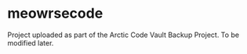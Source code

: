 # meowrsecode 
Project uploaded as part of the Arctic Code Vault Backup Project. To be modified later. 
